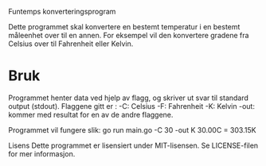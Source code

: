 Funtemps konverteringsprogram

Dette programmet skal konvertere en bestemt temperatur i en bestemt måleenhet over til en annen. For eksempel vil den konvertere gradene fra Celsius over til Fahrenheit eller Kelvin.


<h1>Bruk</h1>
Programmet henter data ved hjelp av flagg, og skriver ut svar til standard output (stdout).
Flaggene gitt er : 
-C: Celsius
-F: Fahrenheit
-K: Kelvin
-out: kommer med resultat for en av de andre flaggene.

Programmet vil fungere slik:
go run main.go -C 30 -out K
30.00C = 303.15K

Lisens
Dette programmet er lisensiert under MIT-lisensen. Se LICENSE-filen for mer informasjon.
